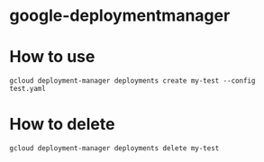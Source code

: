 # google-deploymentmanager

# How to use
```
gcloud deployment-manager deployments create my-test --config test.yaml
```

# How to delete
```
gcloud deployment-manager deployments delete my-test
```
